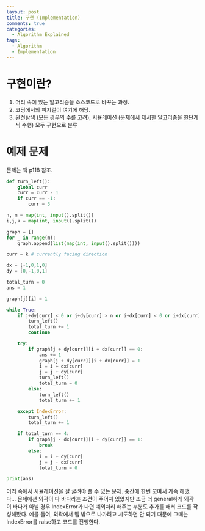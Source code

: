 ```yaml
---
layout: post
title: 구현 (Implementation)
comments: true
categories:
  - Algorithm Explained
tags:
  - Algorithm
  - Implementation
---
```


# 구현이란?

1. 머리 속에 있는 알고리즘을 소스코드로 바꾸는 과정.
2. 코딩에서의 피지컬이 여기에 해당.
3. 완전탐색 (모든 경우의 수를 고려), 시뮬레이션 (문제에서 제시한 알고리즘을 한단계씩 수행) 모두 구현으로 분류

# 예제 문제

문제는 책 p118 참조.

```python
def turn_left():
    global curr
    curr = curr - 1
    if curr == -1:
        curr = 3

n, m = map(int, input().split())
i,j,k = map(int, input().split())

graph = []
for _ in range(m):
    graph.append(list(map(int, input().split())))

curr = k # currently facing direction

dx = [-1,0,1,0]
dy = [0,-1,0,1]

total_turn = 0
ans = 1

graph[j][i] = 1

while True:
    if j+dy[curr] < 0 or j+dy[curr] > n or i+dx[curr] < 0 or i+dx[curr] > m:
        turn_left()
        total_turn += 1
        continue

    try:
        if graph[j + dy[curr]][i + dx[curr]] == 0:
            ans += 1
            graph[j + dy[curr]][i + dx[curr]] = 1
            i = i + dx[curr]
            j = j + dy[curr]
            turn_left()
            total_turn = 0
        else:
            turn_left()
            total_turn += 1

    except IndexError:
        turn_left()
        total_turn += 1

    if total_turn == 4:
        if graph[j - dx[curr]][i + dy[curr]] == 1:
            break
        else:
            i = i + dy[curr]
            j = j - dx[curr]
            total_turn = 0

print(ans)
```

머리 속에서 시뮬레이션을 잘 굴려야 풀 수 있는 문제. 중간에 한번 꼬여서 계속 헤맸다... 문제에선 외곽이 다 바다라는 조건이 주어져 있었지만 조금 더 general하게 외곽이 바다가 아닐 경우
IndexError가 나면 예외처리 해주는 부분도 추가를 해서 코드를 작성해봤다. 예를 들어, 외곽에서 맵 밖으로 나가려고 시도하면 안 되기 때문에 그때는 IndexError를 raise하고 코드를 진행한다.